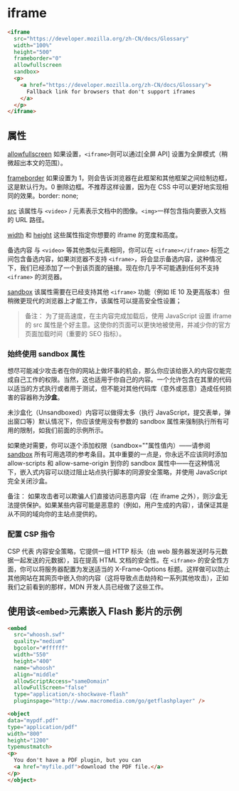 # iframe

```html
<iframe
  src="https://developer.mozilla.org/zh-CN/docs/Glossary"
  width="100%"
  height="500"
  frameborder="0"
  allowfullscreen
  sandbox>
  <p>
    <a href="https://developer.mozilla.org/zh-CN/docs/Glossary">
      Fallback link for browsers that don't support iframes
    </a>
  </p>
</iframe>
```

## 属性

[allowfullscreen](https://developer.mozilla.org/zh-CN/docs/Web/HTML/Element/iframe#attr-allowfullscreen)
如果设置，`<iframe>`则可以通过[全屏 API] 设置为全屏模式（稍微超出本文的范围）。

[frameborder](https://developer.mozilla.org/zh-CN/docs/Web/HTML/Element/iframe#attr-frameborder)
如果设置为 1，则会告诉浏览器在此框架和其他框架之间绘制边框，这是默认行为。0 删除边框。不推荐这样设置，因为在 CSS 中可以更好地实现相同的效果。border: none;

[src](https://developer.mozilla.org/zh-CN/docs/Web/HTML/Element/iframe#attr-src)
该属性与 `<video>` / 元素表示文档中的图像。`<img>`一样包含指向要嵌入文档的 URL 路径。

[width](https://developer.mozilla.org/zh-CN/docs/Web/HTML/Element/iframe#attr-width) 和 [height](https://developer.mozilla.org/zh-CN/docs/Web/HTML/Element/iframe#attr-height)
这些属性指定你想要的 iframe 的宽度和高度。

备选内容
与 `<video>` 等其他类似元素相同，你可以在 `<iframe></iframe>` 标签之间包含备选内容，如果浏览器不支持 `<iframe>`，将会显示备选内容，这种情况下，我们已经添加了一个到该页面的链接。现在你几乎不可能遇到任何不支持 `<iframe>` 的浏览器。

[sandbox](https://developer.mozilla.org/zh-CN/docs/Web/HTML/Element/iframe#attr-sandbox)
该属性需要在已经支持其他 `<iframe>` 功能（例如 IE 10 及更高版本）但稍微更现代的浏览器上才能工作，该属性可以提高安全性设置；

> 备注： 为了提高速度，在主内容完成加载后，使用 JavaScript 设置 iframe 的 src 属性是个好主意。这使你的页面可以更快地被使用，并减少你的官方页面加载时间（重要的 SEO 指标）。

### 始终使用 sandbox 属性

想尽可能减少攻击者在你的网站上做坏事的机会，那么你应该给嵌入的内容仅能完成自己工作的权限。当然，这也适用于你自己的内容。一个允许包含在其里的代码以适当的方式执行或者用于测试，但不能对其他代码库（意外或恶意）造成任何损害的容器称为**沙盒**。

未沙盒化（Unsandboxed）内容可以做得太多（执行 JavaScript，提交表单，弹出窗口等）默认情况下，你应该使用没有参数的 sandbox 属性来强制执行所有可用的限制，如我们前面的示例所示。

如果绝对需要，你可以逐个添加权限（sandbox=""属性值内）——请参阅 [sandbox](https://developer.mozilla.org/zh-CN/docs/Web/HTML/Element/iframe#attr-sandbox) 所有可用选项的参考条目。其中重要的一点是，你永远不应该同时添加 allow-scripts 和 allow-same-origin 到你的 sandbox 属性中——在这种情况下，嵌入式内容可以绕过阻止站点执行脚本的同源安全策略，并使用 JavaScript 完全关闭沙盒。

备注： 如果攻击者可以欺骗人们直接访问恶意内容（在 iframe 之外），则沙盒无法提供保护。如果某些内容可能是恶意的（例如，用户生成的内容），请保证其是从不同的域向你的主站点提供的。

### 配置 CSP 指令

CSP 代表 内容安全策略，它提供一组 HTTP 标头（由 web 服务器发送时与元数据一起发送的元数据），旨在提高 HTML 文档的安全性。在 `<iframe>` 的安全性方面，你可以将服务器配置为发送适当的 X-Frame-Options 标题。这样做可以防止其他网站在其网页中嵌入你的内容（这将导致点击劫持和一系列其他攻击），正如我们之前看到的那样，MDN 开发人员已经做了这些工作。

## 使用该`<embed>`元素嵌入 Flash 影片的示例

```html
<embed
  src="whoosh.swf"
  quality="medium"
  bgcolor="#ffffff"
  width="550"
  height="400"
  name="whoosh"
  align="middle"
  allowScriptAccess="sameDomain"
  allowFullScreen="false"
  type="application/x-shockwave-flash"
  pluginspage="http://www.macromedia.com/go/getflashplayer" />
  ```
  
  ```html
  <object
  data="mypdf.pdf"
  type="application/pdf"
  width="800"
  height="1200"
  typemustmatch>
  <p>
    You don't have a PDF plugin, but you can
    <a href="myfile.pdf">download the PDF file.</a>
  </p>
</object>
```
